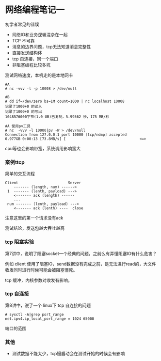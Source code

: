 网络编程笔记一
============


初学者常见的错误
* 网络IO和业务逻辑混杂在一起
* TCP 不可靠
* 消息的边界问题，tcp无法知道消息完整性
* 直接发送结构体
* tcp 自连接，同一个端口
* 非阻塞编程比较多坑

测试网络速度，本机走的是本地网卡

```
#A
# nc -vvv -l -p 10008 > /dev/null 

#B
# dd if=/dev/zero bs=1M count=1000 | nc localhost 10008
记录了1000+0 的读入
记录了1000+0 的写出
1048576000字节(1.0 GB)已复制，5.99562 秒，175 MB/秒

#A 使用pv工具
# nc  -vvv -l 10000|pv -W > /dev/null
Connection from 127.0.0.1 port 10000 [tcp/ndmp] accepted
0.977GB 0:00:13 [73.8MB/s] [                                  <=>
```

cpu等也会影响带宽，系统调用影响蛮大

### 案例ttcp

简单的交互流程

```
Client                       Server
    ------- (length, num) ------>
 1  ------- (lenth, payload) --->
    <------- ack (length) ------
    ...
 num ------- (lenth, payload) --->
    <------- ack (lenth) ----  close
```

注意这里的第一个请求没有ack

测试结论，发送包越大吞吐越高


### tcp 阻塞实验

第7讲中，说明了阻塞socket一个经典的问题，之前么有弄懂阻塞IO有什么危害？

例如 client 使用了阻塞IO，send数据没有完成之前，是无法进行read的，大文件收发同时进行时候可能会被阻塞僵死。

tcp 缓冲，内核参数对收发有影响。

### tcp 自连接

第8讲中，说了一个 linux下 tcp 自连接的问题

```
# sysctl -A|grep port_range
net.ipv4.ip_local_port_range = 1024	65000
```

端口的范围


### 其他

* 测试数据不能太少，tcp慢启动会在测试开始的时候会有影响





